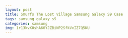 ```yaml
---
layout: post
title: Smurfs The Lost Village Samsung Galaxy S9 Case
tags: samsung galaxy s9
categories: samsung
img: 1r13kvX0shA60YJZBiNP2SfkVxIZ7Q5KU
---
```

